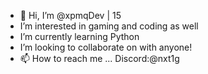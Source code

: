 - 👋 Hi, I’m @xpmqDev | 15
- I’m interested in gaming and coding as well
- I’m currently learning Python
- I’m looking to collaborate on with anyone!
- 📫 How to reach me ... Discord:@nxt1g

<!---
xpmqDev/xpmqDev is a ✨ special ✨ repository because its `README.md` (this file) appears on your GitHub profile.
You can click the Preview link to take a look at your changes.
--->
